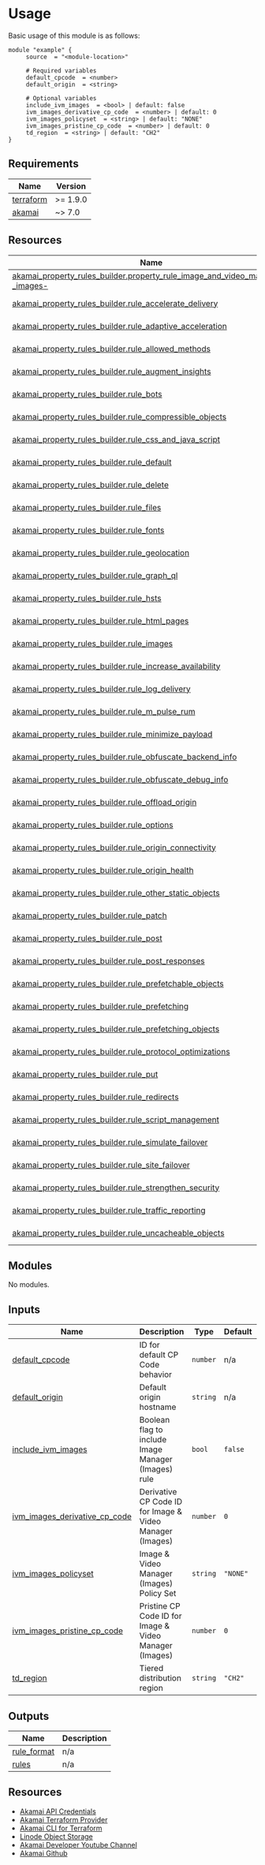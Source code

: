 <!-- BEGIN_TF_DOCS -->



# Usage
Basic usage of this module is as follows:

```hcl
module "example" {
  	 source  = "<module-location>"
  
	 # Required variables
  	 default_cpcode  = <number>
  	 default_origin  = <string>
  
	 # Optional variables
  	 include_ivm_images  = <bool> | default: false
  	 ivm_images_derivative_cp_code  = <number> | default: 0
  	 ivm_images_policyset  = <string> | default: "NONE"
  	 ivm_images_pristine_cp_code  = <number> | default: 0
  	 td_region  = <string> | default: "CH2"
}
 ```

## Requirements

| Name | Version |
|------|---------|
| <a name="requirement_terraform"></a> [terraform](#requirement\_terraform) | >= 1.9.0 |
| <a name="requirement_akamai"></a> [akamai](#requirement\_akamai) | ~> 7.0 |

## Resources

| Name | Type |
|------|------|
| [akamai_property_rules_builder.property_rule_image_and_video_manager_-_images-](https://registry.terraform.io/providers/akamai/akamai/latest/docs/data-sources/property_rules_builder) | data source |
| [akamai_property_rules_builder.rule_accelerate_delivery](https://registry.terraform.io/providers/akamai/akamai/latest/docs/data-sources/property_rules_builder) | data source |
| [akamai_property_rules_builder.rule_adaptive_acceleration](https://registry.terraform.io/providers/akamai/akamai/latest/docs/data-sources/property_rules_builder) | data source |
| [akamai_property_rules_builder.rule_allowed_methods](https://registry.terraform.io/providers/akamai/akamai/latest/docs/data-sources/property_rules_builder) | data source |
| [akamai_property_rules_builder.rule_augment_insights](https://registry.terraform.io/providers/akamai/akamai/latest/docs/data-sources/property_rules_builder) | data source |
| [akamai_property_rules_builder.rule_bots](https://registry.terraform.io/providers/akamai/akamai/latest/docs/data-sources/property_rules_builder) | data source |
| [akamai_property_rules_builder.rule_compressible_objects](https://registry.terraform.io/providers/akamai/akamai/latest/docs/data-sources/property_rules_builder) | data source |
| [akamai_property_rules_builder.rule_css_and_java_script](https://registry.terraform.io/providers/akamai/akamai/latest/docs/data-sources/property_rules_builder) | data source |
| [akamai_property_rules_builder.rule_default](https://registry.terraform.io/providers/akamai/akamai/latest/docs/data-sources/property_rules_builder) | data source |
| [akamai_property_rules_builder.rule_delete](https://registry.terraform.io/providers/akamai/akamai/latest/docs/data-sources/property_rules_builder) | data source |
| [akamai_property_rules_builder.rule_files](https://registry.terraform.io/providers/akamai/akamai/latest/docs/data-sources/property_rules_builder) | data source |
| [akamai_property_rules_builder.rule_fonts](https://registry.terraform.io/providers/akamai/akamai/latest/docs/data-sources/property_rules_builder) | data source |
| [akamai_property_rules_builder.rule_geolocation](https://registry.terraform.io/providers/akamai/akamai/latest/docs/data-sources/property_rules_builder) | data source |
| [akamai_property_rules_builder.rule_graph_ql](https://registry.terraform.io/providers/akamai/akamai/latest/docs/data-sources/property_rules_builder) | data source |
| [akamai_property_rules_builder.rule_hsts](https://registry.terraform.io/providers/akamai/akamai/latest/docs/data-sources/property_rules_builder) | data source |
| [akamai_property_rules_builder.rule_html_pages](https://registry.terraform.io/providers/akamai/akamai/latest/docs/data-sources/property_rules_builder) | data source |
| [akamai_property_rules_builder.rule_images](https://registry.terraform.io/providers/akamai/akamai/latest/docs/data-sources/property_rules_builder) | data source |
| [akamai_property_rules_builder.rule_increase_availability](https://registry.terraform.io/providers/akamai/akamai/latest/docs/data-sources/property_rules_builder) | data source |
| [akamai_property_rules_builder.rule_log_delivery](https://registry.terraform.io/providers/akamai/akamai/latest/docs/data-sources/property_rules_builder) | data source |
| [akamai_property_rules_builder.rule_m_pulse_rum](https://registry.terraform.io/providers/akamai/akamai/latest/docs/data-sources/property_rules_builder) | data source |
| [akamai_property_rules_builder.rule_minimize_payload](https://registry.terraform.io/providers/akamai/akamai/latest/docs/data-sources/property_rules_builder) | data source |
| [akamai_property_rules_builder.rule_obfuscate_backend_info](https://registry.terraform.io/providers/akamai/akamai/latest/docs/data-sources/property_rules_builder) | data source |
| [akamai_property_rules_builder.rule_obfuscate_debug_info](https://registry.terraform.io/providers/akamai/akamai/latest/docs/data-sources/property_rules_builder) | data source |
| [akamai_property_rules_builder.rule_offload_origin](https://registry.terraform.io/providers/akamai/akamai/latest/docs/data-sources/property_rules_builder) | data source |
| [akamai_property_rules_builder.rule_options](https://registry.terraform.io/providers/akamai/akamai/latest/docs/data-sources/property_rules_builder) | data source |
| [akamai_property_rules_builder.rule_origin_connectivity](https://registry.terraform.io/providers/akamai/akamai/latest/docs/data-sources/property_rules_builder) | data source |
| [akamai_property_rules_builder.rule_origin_health](https://registry.terraform.io/providers/akamai/akamai/latest/docs/data-sources/property_rules_builder) | data source |
| [akamai_property_rules_builder.rule_other_static_objects](https://registry.terraform.io/providers/akamai/akamai/latest/docs/data-sources/property_rules_builder) | data source |
| [akamai_property_rules_builder.rule_patch](https://registry.terraform.io/providers/akamai/akamai/latest/docs/data-sources/property_rules_builder) | data source |
| [akamai_property_rules_builder.rule_post](https://registry.terraform.io/providers/akamai/akamai/latest/docs/data-sources/property_rules_builder) | data source |
| [akamai_property_rules_builder.rule_post_responses](https://registry.terraform.io/providers/akamai/akamai/latest/docs/data-sources/property_rules_builder) | data source |
| [akamai_property_rules_builder.rule_prefetchable_objects](https://registry.terraform.io/providers/akamai/akamai/latest/docs/data-sources/property_rules_builder) | data source |
| [akamai_property_rules_builder.rule_prefetching](https://registry.terraform.io/providers/akamai/akamai/latest/docs/data-sources/property_rules_builder) | data source |
| [akamai_property_rules_builder.rule_prefetching_objects](https://registry.terraform.io/providers/akamai/akamai/latest/docs/data-sources/property_rules_builder) | data source |
| [akamai_property_rules_builder.rule_protocol_optimizations](https://registry.terraform.io/providers/akamai/akamai/latest/docs/data-sources/property_rules_builder) | data source |
| [akamai_property_rules_builder.rule_put](https://registry.terraform.io/providers/akamai/akamai/latest/docs/data-sources/property_rules_builder) | data source |
| [akamai_property_rules_builder.rule_redirects](https://registry.terraform.io/providers/akamai/akamai/latest/docs/data-sources/property_rules_builder) | data source |
| [akamai_property_rules_builder.rule_script_management](https://registry.terraform.io/providers/akamai/akamai/latest/docs/data-sources/property_rules_builder) | data source |
| [akamai_property_rules_builder.rule_simulate_failover](https://registry.terraform.io/providers/akamai/akamai/latest/docs/data-sources/property_rules_builder) | data source |
| [akamai_property_rules_builder.rule_site_failover](https://registry.terraform.io/providers/akamai/akamai/latest/docs/data-sources/property_rules_builder) | data source |
| [akamai_property_rules_builder.rule_strengthen_security](https://registry.terraform.io/providers/akamai/akamai/latest/docs/data-sources/property_rules_builder) | data source |
| [akamai_property_rules_builder.rule_traffic_reporting](https://registry.terraform.io/providers/akamai/akamai/latest/docs/data-sources/property_rules_builder) | data source |
| [akamai_property_rules_builder.rule_uncacheable_objects](https://registry.terraform.io/providers/akamai/akamai/latest/docs/data-sources/property_rules_builder) | data source |

## Modules

No modules.

## Inputs

| Name | Description | Type | Default | Required |
|------|-------------|------|---------|:--------:|
| <a name="input_default_cpcode"></a> [default\_cpcode](#input\_default\_cpcode) | ID for default CP Code behavior | `number` | n/a | yes |
| <a name="input_default_origin"></a> [default\_origin](#input\_default\_origin) | Default origin hostname | `string` | n/a | yes |
| <a name="input_include_ivm_images"></a> [include\_ivm\_images](#input\_include\_ivm\_images) | Boolean flag to include Image Manager (Images) rule | `bool` | `false` | no |
| <a name="input_ivm_images_derivative_cp_code"></a> [ivm\_images\_derivative\_cp\_code](#input\_ivm\_images\_derivative\_cp\_code) | Derivative CP Code ID for Image & Video Manager (Images) | `number` | `0` | no |
| <a name="input_ivm_images_policyset"></a> [ivm\_images\_policyset](#input\_ivm\_images\_policyset) | Image & Video Manager (Images) Policy Set | `string` | `"NONE"` | no |
| <a name="input_ivm_images_pristine_cp_code"></a> [ivm\_images\_pristine\_cp\_code](#input\_ivm\_images\_pristine\_cp\_code) | Pristine CP Code ID for Image & Video Manager (Images) | `number` | `0` | no |
| <a name="input_td_region"></a> [td\_region](#input\_td\_region) | Tiered distribution region | `string` | `"CH2"` | no |

## Outputs

| Name | Description |
|------|-------------|
| <a name="output_rule_format"></a> [rule\_format](#output\_rule\_format) | n/a |
| <a name="output_rules"></a> [rules](#output\_rules) | n/a |

## Resources
- [Akamai API Credentials](https://techdocs.akamai.com/developer/docs/set-up-authentication-credentials)
- [Akamai Terraform Provider](https://techdocs.akamai.com/terraform/docs)
- [Akamai CLI for Terraform](https://github.com/akamai/cli-terraform)
- [Linode Object Storage](https://www.linode.com/lp/object-storage/)
- [Akamai Developer Youtube Channel](https://www.youtube.com/c/AkamaiDeveloper)
- [Akamai Github](https://github.com/akamai)
<!-- END_TF_DOCS -->